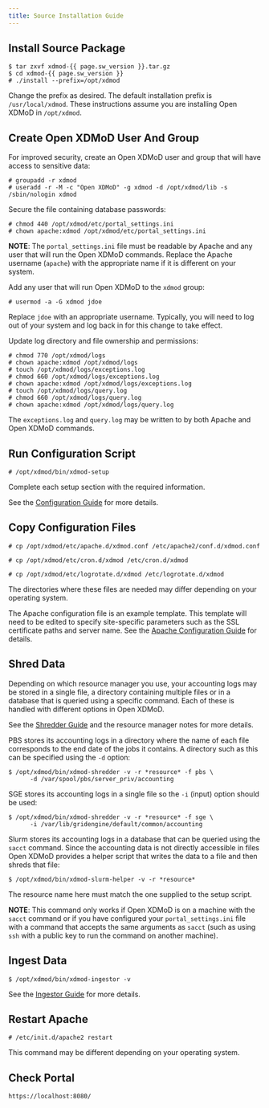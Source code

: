 ```yaml
---
title: Source Installation Guide
---
```


Install Source Package
----------------------

    $ tar zxvf xdmod-{{ page.sw_version }}.tar.gz
    $ cd xdmod-{{ page.sw_version }}
    # ./install --prefix=/opt/xdmod

Change the prefix as desired.  The default installation prefix is
`/usr/local/xdmod`.  These instructions assume you are installing Open
XDMoD in `/opt/xdmod`.

Create Open XDMoD User And Group
--------------------------------

For improved security, create an Open XDMoD user and group that will have
access to sensitive data:

    # groupadd -r xdmod
    # useradd -r -M -c "Open XDMoD" -g xdmod -d /opt/xdmod/lib -s /sbin/nologin xdmod

Secure the file containing database passwords:

    # chmod 440 /opt/xdmod/etc/portal_settings.ini
    # chown apache:xdmod /opt/xdmod/etc/portal_settings.ini

**NOTE**: The `portal_settings.ini` file must be readable by Apache and any
user that will run the Open XDMoD commands.  Replace the Apache username
(`apache`) with the appropriate name if it is different on your system.

Add any user that will run Open XDMoD to the `xdmod` group:

    # usermod -a -G xdmod jdoe

Replace `jdoe` with an appropriate username.  Typically, you will need to log
out of your system and log back in for this change to take effect.

Update log directory and file ownership and permissions:

    # chmod 770 /opt/xdmod/logs
    # chown apache:xdmod /opt/xdmod/logs
    # touch /opt/xdmod/logs/exceptions.log
    # chmod 660 /opt/xdmod/logs/exceptions.log
    # chown apache:xdmod /opt/xdmod/logs/exceptions.log
    # touch /opt/xdmod/logs/query.log
    # chmod 660 /opt/xdmod/logs/query.log
    # chown apache:xdmod /opt/xdmod/logs/query.log

The `exceptions.log` and `query.log` may be written to by both Apache and Open
XDMoD commands.

Run Configuration Script
------------------------

    # /opt/xdmod/bin/xdmod-setup

Complete each setup section with the required information.

See the [Configuration Guide](configuration.html) for more details.

Copy Configuration Files
------------------------

    # cp /opt/xdmod/etc/apache.d/xdmod.conf /etc/apache2/conf.d/xdmod.conf

    # cp /opt/xdmod/etc/cron.d/xdmod /etc/cron.d/xdmod

    # cp /opt/xdmod/etc/logrotate.d/xdmod /etc/logrotate.d/xdmod

The directories where these files are needed may differ depending on
your operating system.

The Apache configuration file is an example template. This template will need
to be edited to specify site-specific parameters such as the SSL certificate
paths and server name.  See the [Apache Configuration
Guide](configuration.html#apache-configuration) for details.

Shred Data
----------

Depending on which resource manager you use, your accounting logs may
be stored in a single file, a directory containing multiple files or
in a database that is queried using a specific command.  Each of these
is handled with different options in Open XDMoD.

See the [Shredder Guide](shredder.html) and the resource manager notes for
more details.

PBS stores its accounting logs in a directory where the name of each
file corresponds to the end date of the jobs it contains.  A directory
such as this can be specified using the `-d` option:

    $ /opt/xdmod/bin/xdmod-shredder -v -r *resource* -f pbs \
          -d /var/spool/pbs/server_priv/accounting

SGE stores its accounting logs in a single file so the `-i` (input)
option should be used:

    $ /opt/xdmod/bin/xdmod-shredder -v -r *resource* -f sge \
          -i /var/lib/gridengine/default/common/accounting

Slurm stores its accounting logs in a database that can be queried using
the `sacct` command.  Since the accounting data is not directly
accessible in files Open XDMoD provides a helper script that writes the
data to a file and then shreds that file:

    $ /opt/xdmod/bin/xdmod-slurm-helper -v -r *resource*

The resource name here must match the one supplied to the setup script.

**NOTE**: This command only works if Open XDMoD is on a machine with the
`sacct` command or if you have configured your `portal_settings.ini`
file with a command that accepts the same arguments as `sacct` (such as
using `ssh` with a public key to run the command on another machine).

Ingest Data
-----------

    $ /opt/xdmod/bin/xdmod-ingestor -v

See the [Ingestor Guide](ingestor.html) for more details.

Restart Apache
--------------

    # /etc/init.d/apache2 restart

This command may be different depending on your operating system.

Check Portal
------------

    https://localhost:8080/
